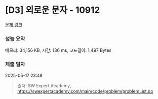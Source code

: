 # [D3] 외로운 문자 - 10912 

[문제 링크](https://swexpertacademy.com/main/code/problem/problemDetail.do?contestProbId=AXVJuEvqLAADFASe) 

### 성능 요약

메모리: 34,156 KB, 시간: 136 ms, 코드길이: 1,497 Bytes

### 제출 일자

2025-05-17 23:48



> 출처: SW Expert Academy, https://swexpertacademy.com/main/code/problem/problemList.do